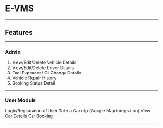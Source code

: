 # E-VMS


---------------------------------------------------------------------
Features
---------------------------------------------------------------------

---------------------------------------------------------------------

###  Admin  ###

1) View/Edit/Delete Vehicle Details
2) View/Edit/Delete Driver Details
3) Fuel Expences/ Oil Change Details
4) Vehicle Repair History
5) Booking Status Detail
--------------------------------------------------------------------

### User Module ###

Login/Registration of User
Take a Car trip (Google Map Integration)
View Car Details
Car Booking

--------------------------------------------------------------------
